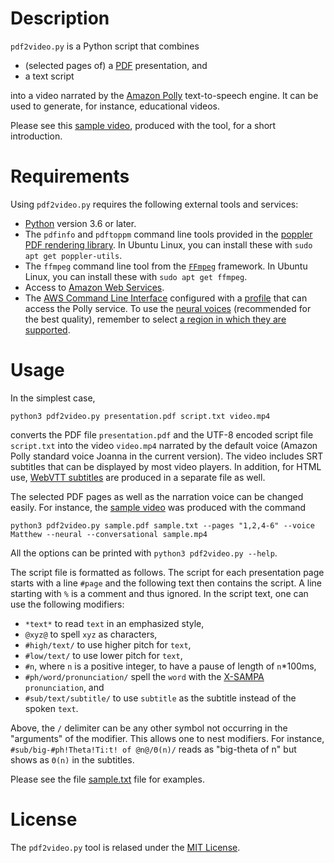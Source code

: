 # Description

`pdf2video.py` is a Python script that combines

* (selected pages of) a [PDF](https://en.wikipedia.org/wiki/PDF) presentation, and
* a text script

into a video narrated by the [Amazon Polly](https://aws.amazon.com/polly/) text-to-speech engine.
It can be used to generate, for instance, educational videos.

Please see this [sample video](https://users.aalto.fi/tjunttil/pdf2video.mp4),
produced with the tool, for a short introduction.

# Requirements

Using `pdf2video.py` requires the following external tools and services:

* [Python](https://www.python.org/) version 3.6 or later.
* The `pdfinfo` and `pdftoppm` command line tools provided in the [poppler PDF rendering library](https://poppler.freedesktop.org/). In Ubuntu Linux, you can install these with `sudo apt get poppler-utils`.
* The `ffmpeg` command line tool from the [`FFmpeg`](https://ffmpeg.org/) framework. In Ubuntu Linux, you can install these with `sudo apt get ffmpeg`.
* Access to [Amazon Web Services](https://aws.amazon.com/).
* The [AWS Command Line Interface](https://aws.amazon.com/cli/) configured with a [profile](https://docs.aws.amazon.com/cli/latest/userguide/cli-configure-profiles.html) that can access the Polly service. To use the [neural voices](https://docs.aws.amazon.com/polly/latest/dg/ntts-voices-main.html) (recommended for the best quality), remember to select [a region in which they are supported](https://docs.aws.amazon.com/polly/latest/dg/NTTS-main.html).

# Usage

In the simplest case,
```
python3 pdf2video.py presentation.pdf script.txt video.mp4
```
converts the PDF file  `presentation.pdf` and
the UTF-8 encoded script file `script.txt`
into the video `video.mp4` narrated by the default voice (Amazon Polly standard voice Joanna in the current version).
The video includes SRT subtitles that can be displayed by most video players.
In addition, for HTML use, [WebVTT subtitles](https://www.w3schools.com/tags/tag_track.asp) are produced in a separate file as well.

The selected PDF pages as well as the narration voice can be changed easily.
For instance, the [sample video](https://users.aalto.fi/tjunttil/pdf2video.mp4) was produced with the command
```
python3 pdf2video.py sample.pdf sample.txt --pages "1,2,4-6" --voice Matthew --neural --conversational sample.mp4
```
All the options can be printed with `python3 pdf2video.py --help`.

The script file is formatted as follows.
The script for each presentation page starts with a line `#page` and
the following text then contains the script.
A line starting with `%` is a comment and thus ignored.
In the script text, one can use the following modifiers:

* `*text*` to read `text` in an emphasized style,
* `@xyz@` to spell `xyz` as characters,
* `#high/text/` to use higher pitch for `text`,
* `#low/text/` to use lower pitch for `text`,
* `#n`, where `n` is a positive integer, to have a pause of length of `n`*100ms,
* `#ph/word/pronunciation/` spell the `word` with the [X-SAMPA](https://en.wikipedia.org/wiki/X-SAMPA) `pronunciation`, and
* `#sub/text/subtitle/` to use `subtitle` as the subtitle instead of the spoken `text`.

Above, the `/` delimiter can be any other symbol not occurring in the "arguments" of the modifier.
This allows one to nest modifiers.
For instance,
`#sub/big-#ph!Theta!Ti:t! of @n@/Θ(n)/`
reads as "big-theta of n" but shows as `Θ(n)` in the subtitles.

Please see the file [sample.txt](sample.txt) file for examples.

# License

The `pdf2video.py` tool is relased under the [MIT License](https://opensource.org/licenses/MIT).
